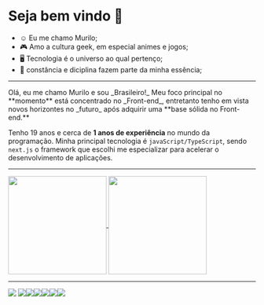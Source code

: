 # Seja bem vindo 👋

- ☺️ Eu me chamo Murilo;
- 🎮 Amo a cultura geek, em especial animes e jogos;
- 🖥️ Tecnologia é o universo ao qual pertenço;
- 💪 constância e diciplina fazem parte da minha essência;

<hr />
Olá, eu me chamo Murilo e sou _Brasileiro!_ Meu foco principal no **momento** está concentrado no _Front-end_, entretanto tenho em vista novos horizontes no _futuro_ após adquirir uma **base sólida no Front-end.**

Tenho 19 anos e cerca de **1 anos de experiência** no mundo da programação. Minha principal tecnologia é `javaScript/TypeScript`, sendo `next.js` o framework que escolhi
me especializar para acelerar o desenvolvimento de aplicações.

<hr>

<a href="https://github.com/Zafkiel45/github-readme-stats">
    <img height=200 align="center" src="https://github-readme-stats.vercel.app/api?username=Zafkiel45&show_icons=true&theme=transparent&locale=pt-br" />
<a/>
<a href="https://github.com/Zafkiel45/convoychat">
  <img height=200 align="center" src="https://github-readme-stats.vercel.app/api/top-langs?username=Zafkiel45&show_icons=true&theme=transparent&layout=compact&langs_count=8&card_width=200" />
</a>

<hr>

<img src="https://img.shields.io/badge/HTML5-E34F26?style=for-the-badge&logo=html5&logoColor=white" > <img src="https://img.shields.io/badge/CSS3-1572B6?style=for-the-badge&logo=css3&logoColor=white" ><img src="https://img.shields.io/badge/JavaScript-F7DF1E?style=for-the-badge&logo=javascript&logoColor=black" ><img src="https://img.shields.io/badge/TypeScript-007ACC?style=for-the-badge&logo=typescript&logoColor=white" ><img src="https://img.shields.io/badge/Sass-CC6699?style=for-the-badge&logo=sass&logoColor=white" ><img src="https://img.shields.io/badge/React-20232A?style=for-the-badge&logo=react&logoColor=61DAFB" ><img src="https://img.shields.io/badge/Tailwind_CSS-38B2AC?style=for-the-badge&logo=tailwind-css&logoColor=white" >








